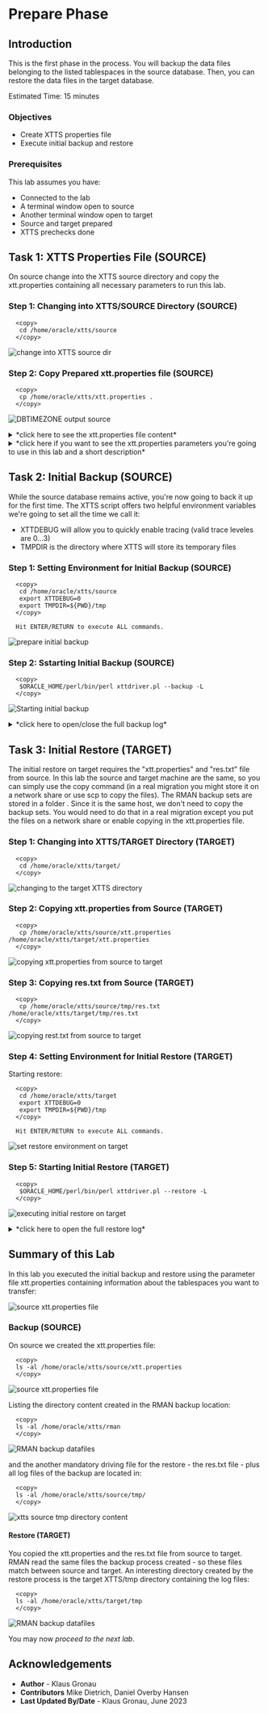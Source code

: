 # Prepare Phase  

## Introduction
This is the first phase in the process. You will backup the data files belonging to the listed tablespaces in the source database. Then, you can restore the data files in the target database.


Estimated Time: 15 minutes

### Objectives

- Create XTTS properties file
- Execute initial backup and restore


### Prerequisites

This lab assumes you have:

- Connected to the lab
- A terminal window open to source
- Another terminal window open to target
- Source and target prepared
- XTTS prechecks done


## Task 1: XTTS Properties File (SOURCE)
On source change into the XTTS source directory and copy the xtt.properties containing all necessary parameters to run this lab.

### Step 1: Changing into XTTS/SOURCE Directory (SOURCE)
  ```
    <copy>
     cd /home/oracle/xtts/source
    </copy>
  ```
![change into XTTS source dir](./images/switch-src-xtts-dir.png " ")

### Step 2: Copy Prepared xtt.properties file (SOURCE)
  ```
    <copy>
     cp /home/oracle/xtts/xtt.properties .
    </copy>
  ```
![DBTIMEZONE output source](./images/cpy-xtt-properties.png " ")

<details>
 <summary>*click here to see the xtt.properties file content*</summary>


  ``` text
    ## xtt.properties
    ## (Doc ID 2471245.1)
    ##
    ## Properties file for xttdriver.pl
    ##
    ## Properties to set are the following:
    ##   tablespaces
    ##   platformid
    ##   dest_datafile_location
    ##   dest_datafile_location
    ##   dest_scratch_location
    ##   cnvinst_home
    ##   cnvinst_sid
    ##   asm_home
    ##   asm_sid
    ##   parallel
    ##   rollparallel
    ##   getfileparallel
    ##   metatransfer
    ##   destuser
    ##   desthost
    ##   desttmpdir
    ##   srcconnstr
    ##   destconnstr
    ##   allowstandby
    ##   usermantransport
    ##
    ## See documentation below and My Oracle Support Note 2471245.1 for details on V4.
    ##
    ##
    ##
    ## Next parameters are needed ONLY when using dbms_file_transfer package
    ## source database directory pointing to the SOURCE datafile location
    ##
    ## srcdir=XTTS_SOURCE_DIR1
    ##
    ## target database directory pointing to the TARGET datafile location
    ##
    ## dstdir=XTTS_TARGET_DIR
    ## srclink=XTTS_SOURCE_LNK
    ## Tablespaces to transport
    ## ========================
    ##
    ## tablespaces
    ## -----------
    ## Comma separated list of tablespaces to transport from source database to destination databa
    ## Do NOT use quotes
    ## Specify tablespace names in CAPITAL letters.
    ## Be sure there are NO space between the names
    ## TABLESPACES w/o sys, system, sysaux, temp and undo - list is comma separated without spaces!
    tablespaces=TPCCTAB,USERS
    ## Source database platform ID
    ## ===========================
    ##
    ## platformid
    ## ----------
    ## Source database platform id, obtained from V$DATABASE.PLATFORM_ID
    platformid=13
    ## SOURCE system file locations
    ## ============================
    ##
    ## src_scratch_location
    ## ------------
    ## Location where datafile copies and incremental backups are created on the source system.
    ##
    ## This location may be an NFS-mounted filesystem that is shared with the
    ## destination system, in which case it should reference the same NFS location
    ## as the dest_scratch_location property for the destination system.
    src_scratch_location=/home/oracle/xtts/rman
    ## DESTINATION system file locations
    ## =================================
    ##
    ## dest_datafile_location
    ## -------------
    ##
    ## This is the FINAL location of the datafiles to be used by the destination database.
    ## Be sure there are NO TRAILING space
    ## Location where the converted datafile copies will be written in the destination.
    ## If using ASM, this should be set to the disk group name:
    ## dest_datafile_location=+DATAMCH
    dest_datafile_location=/u02/oradata/CDB3/pdb3/
    ## dest_scratch_location
    ## -----------
    ## This is the location where datafile copies and backups are placed on the destination system
    ## transferred manually from the souce system.  This location must have
    ## sufficient free space to hold copies of all datafiles and backups being transported.
    ##
    ## This location may be a DBFS-mounted filesystem.
    ##
    ## This location may be an NFS-mounted filesystem that is shared with the
    ## source system in which case it should reference the same NFS location
    ## as the src_scratch_location for the source system.
    ## dest_scratch_location=/dest_backups/
    dest_scratch_location=/home/oracle/xtts/rman
    ## asm_home, asm_sid
    ## -----------------
    ## Grid home and SID for the ASM instance that runs on the destination
    ## system when the destination datafiles will reside on ASM.
    ##
    #asm_home=/u01/app/11.2.0.4/grid
    #asm_sid=+ASM1
    #asm_home=/u01/app/12.1.0.2/grid
    #asm_sid=+ASM1
    ## Parallel parameters
    ## ===================
    ##
    ## parallel
    ## --------
    ## Parallel defines the channel parallelism used in copying (prepare phase),
    ## converting.
    ##
    ## Note: Incremental backup creation parallelism is defined by RMAN
    ## configuration for DEVICE TYPE DISK PARALLELISM.
    ##
    ## If undefined, default value is 8.
    parallel=8
    ## rollparallel
    ## ------------
    ## Defines the level of parallelism for the -r roll forward operation.
    ##
    ## If undefined, default value is 0 (serial roll forward).
    rollparallel=2
    ## getfileparallel
    ## ---------------
    ## Defines the level of parallelism for the -G operation
    ##
    ## If undefined, default value is 1. Max value supported is 8.
    ## This will be enhanced in the future to support more than 8
    ## depending on the destination system resources.
    #getfileparallel=4
    ## metatransfer
    ## ---------------
    ## If passwordless ssh is enabled between the source and the destination, the
    ## script can automatically transfer the temporary files and the backups from
    ## source to destination. Other parameters like desthost, desttmpdir needs to
    ## be defined for this to work. destuser is optional
    ## metatransfer=1
    #metatransfer=1
    ## destuser
    ## ---------
    ## The username that will be used for copying the files from source to dest
    ## using scp. This is optional
    ## dest_user=username
    # dest_user=DESTUSERDUMP
    ## desthost
    ## --------
    ## This will be the name of the destination host.
    ## dest_host=machinename
    #dest_host=hol.localdomain
    ## desttmpdir
    ## ---------------
    ## This should be defined to same directory as TMPDIR for getting the
    ## temporary files. The incremental backups will be copied to directory pointed
    ## by stageondest parameter.
    ## desttmpdir=/ogg/oraacs/XTTS
    #desttmpdir=DUMPTARGET/XTTS/ogg/oraacs/XTTS
    ## dumpdir
    ## ---------
    ## The directory in which the dump file be restored to. If this is not specified
    ## then TMPDIR is used.
    ## dumpdir=/ogg/oraacs/xtts
    ## using scp. This is optional
    ## dumpdir=
    ## srcconnstr
    ## ---------
    ## Only needs to be set in CDB environment. Specifies connect string of the
    ## source pluggable database
    #srcconnstr=sys/knl_test7@cdb1_pdb1
    ## destconnstr
    ## ---------
    ## Only needs to be set in CDB environment. Specifies connect string of the
    ## destination pluggable database
    destconnstr=sys/oracle@pdb3
    ## allowstandby
    ## ---------
    ## This will allow the script to be run from standby database.
    ## allowstandby=1
    ## usermantransport
    ## -----------------
    ## This should be set if using 12c.
    #usermantransport=1
    ## usermantransport=1
  ```
</details>

<details>
 <summary>*click here if you want to see the xtt.properties parameters you're going to use in this lab and a short description*</summary>


| Parameter | Comment |
| :-------- | :-----|
| tablespaces=TPCCTAB,USERS | Comma separated list of tablespaces to transport from source database to destination database |
| platformid=13 | Source database platform id, obtained from V$DATABASE.PLATFORM_ID |
| src\_scratch\_location=/home/oracle/xtts/rman | Location where datafile copies and incremental backups are created on the source system |
| dest\_datafile\_location=/u02/oradata/CDB3/pdb3/ | This is the FINAL location of the datafiles to be used by the destination database |
| parallel=8 | Parallel defines the channel parallelism used in copying (prepare phase), converting (NOT RMAN) |
| rollparallel=2 | Defines the level of parallelism for the roll forward operation |
| destconnstr=sys/oracle@pdb3 | Only needs to be set in CDB environment. Specifies connect string of the destination pluggable database |
{: title="xtts.properties parameters used in this lab"}

</details>



## Task 2: Initial Backup (SOURCE)
While the source database remains active, you're now going to back it up for the first time.
The XTTS script offers two helpful environment variables we're going to set all the time we call it: </br>
* XTTDEBUG will allow you to quickly enable tracing (valid trace leveles are 0...3) 
* TMPDIR is the directory where XTTS will store its temporary files 

### Step 1: Setting Environment for Initial Backup (SOURCE)
  ```
    <copy>
     cd /home/oracle/xtts/source
     export XTTDEBUG=0
     export TMPDIR=${PWD}/tmp
    </copy>

    Hit ENTER/RETURN to execute ALL commands.
  ```
![prepare initial backup](./images/prepare-phase-backup-src.png " ")

### Step 2: Sstarting Initial Backup (SOURCE)
  ```
    <copy>
     $ORACLE_HOME/perl/bin/perl xttdriver.pl --backup -L
    </copy>
  ```

![Starting initial backup](./images/initial-backup.png " ")

<details>
 <summary>*click here to open/close the full backup log*</summary>

  ```text
    [UPGR] oracle@hol:~/xtts/source
    $ $ORACLE_HOME/perl/bin/perl xttdriver.pl --backup -L
    ============================================================
    trace file is /home/oracle/xtts/source/tmp/backup_Jun5_Mon_14_46_08_289//Jun5_Mon_14_46_08_289_.log
    =============================================================

    --------------------------------------------------------------------
    Parsing properties
    --------------------------------------------------------------------


    --------------------------------------------------------------------
    Done parsing properties
    --------------------------------------------------------------------


    --------------------------------------------------------------------
    Checking properties
    --------------------------------------------------------------------


    --------------------------------------------------------------------
    Done checking properties
    --------------------------------------------------------------------


    --------------------------------------------------------------------
    Starting prepare phase
    --------------------------------------------------------------------

    scalar(or2
    XXX: adding here for 2, 0, TPCCTAB,USERS

    --------------------------------------------------------------------
    Find list of datafiles in system
    --------------------------------------------------------------------

    sqlplus -L -s  / as sysdba  @/home/oracle/xtts/source/tmp/backup_Jun5_Mon_14_46_08_289//diff.sql /u02/oradata/CDB3/pdb3/

    --------------------------------------------------------------------
    Done finding list of datafiles in system
    --------------------------------------------------------------------

    Prepare source for Tablespaces:
                      'TPCCTAB'  /home/oracle/xtts/dump
    xttpreparesrc.sql for 'TPCCTAB' started at Mon Jun  5 14:46:08 2023
    xttpreparesrc.sql for  ended at Mon Jun  5 14:46:08 2023
    Prepare source for Tablespaces:
                      'USERS'  /home/oracle/xtts/dump
    xttpreparesrc.sql for 'USERS' started at Mon Jun  5 14:46:27 2023
    xttpreparesrc.sql for  ended at Mon Jun  5 14:46:27 2023
    Prepare source for Tablespaces:
                      ''''  /home/oracle/xtts/dump
    xttpreparesrc.sql for '''' started at Mon Jun  5 14:46:32 2023
    xttpreparesrc.sql for  ended at Mon Jun  5 14:46:32 2023
    Prepare source for Tablespaces:
                      ''''  /home/oracle/xtts/dump
    xttpreparesrc.sql for '''' started at Mon Jun  5 14:46:33 2023
    xttpreparesrc.sql for  ended at Mon Jun  5 14:46:33 2023
    Prepare source for Tablespaces:
                      ''''  /home/oracle/xtts/dump
    xttpreparesrc.sql for '''' started at Mon Jun  5 14:46:34 2023
    xttpreparesrc.sql for  ended at Mon Jun  5 14:46:34 2023

    --------------------------------------------------------------------
    Done with prepare phase
    --------------------------------------------------------------------

    Prepare newscn for Tablespaces: 'TPCCTAB'
    Prepare newscn for Tablespaces: 'USERS'
    Prepare newscn for Tablespaces: ''''''''''''
    New /home/oracle/xtts/source/tmp/xttplan.txt with FROM SCN's generated
    scalar(or2
    XXX: adding here for 2, 0, TPCCTAB,USERS
    Added fname here 1:/home/oracle/xtts/dump/USERS_4.tf
    Added fname here 1:/home/oracle/xtts/dump/TPCCTAB_5.tf
    ============================================================
    No new datafiles added
    =============================================================
    [UPGR] oracle@hol:~/xtts/source
  ```
</details>




## Task 3: Initial Restore (TARGET)
The initial restore on target requires the "xtt.properties" and "res.txt" file from source. In this lab the source and target machine are the same, so you can simply use the copy command (in a real migration you might store it on a network share or use scp to copy the files). The RMAN backup sets are stored in a folder . Since it is the same host, we don't need to copy the backup sets. You would need to do that in a real migration except you put the files on a network share or enable copying in the xtt.properties file.

### Step 1: Changing into XTTS/TARGET Directory (TARGET)
  ```
    <copy>
     cd /home/oracle/xtts/target/
    </copy>
  ```

![changing to the target XTTS directory](./images/prepare-phase-cd-target-dir.png " ")

### Step 2: Copying xtt.properties from Source (TARGET)
  ```
    <copy>
     cp /home/oracle/xtts/source/xtt.properties /home/oracle/xtts/target/xtt.properties 
    </copy>
  ```
![copying xtt.properties from source to target](./images/cpy-xtt-properties-src-trg.png " ")

### Step 3: Copying res.txt from Source (TARGET)
  ```
    <copy>
     cp /home/oracle/xtts/source/tmp/res.txt /home/oracle/xtts/target/tmp/res.txt
    </copy>
  ```


![copying rest.txt from source to target](./images/cpy-res-txt-src-trg.png " ")

### Step 4: Setting Environment for Initial Restore (TARGET)
Starting restore:
  ```
    <copy>
     cd /home/oracle/xtts/target
     export XTTDEBUG=0
     export TMPDIR=${PWD}/tmp
    </copy>

    Hit ENTER/RETURN to execute ALL commands.
  ```
![set restore environment on target](./images/env-initial-restore.png " ")

### Step 5: Starting Initial Restore (TARGET)
  ```
    <copy>
     $ORACLE_HOME/perl/bin/perl xttdriver.pl --restore -L
    </copy>
  ```
![executing initial restore on target](./images/initial-restore.png " ")

<details>
 <summary>*click here to open the full restore log*</summary>

  ```text
[CDB3] oracle@hol:~/xtts/target
$ $ORACLE_HOME/perl/bin/perl xttdriver.pl --restore -L
============================================================
trace file is /home/oracle/xtts/target/tmp/restore_Jun5_Mon_15_23_48_597//Jun5_Mon_15_23_48_597_.log
=============================================================

--------------------------------------------------------------------
Parsing properties
--------------------------------------------------------------------


--------------------------------------------------------------------
Done parsing properties
--------------------------------------------------------------------


--------------------------------------------------------------------
Checking properties
--------------------------------------------------------------------


--------------------------------------------------------------------
Done checking properties
--------------------------------------------------------------------


--------------------------------------------------------------------
Performing convert for file 4
--------------------------------------------------------------------


--------------------------------------------------------------------
Performing convert for file 5
--------------------------------------------------------------------

[CDB3] oracle@hol:~/xtts/target

  ```
</details>


## Summary of this Lab

In this lab you executed the initial backup and restore using the parameter file xtt.properties containing information about the tablespaces you want to transfer:

![source xtt.properties file](./images/initial-backup-restore.png " ")

### Backup (SOURCE)
On source we created the xtt.properties file:

  ```
    <copy>
    ls -al /home/oracle/xtts/source/xtt.properties
    </copy>
  ```
![source xtt.properties file](./images/ls-src-xtt-properties.png " ")

Listing the directory content created in the RMAN backup location:

  ```
    <copy>
    ls -al /home/oracle/xtts/rman
    </copy>
  ```
![RMAN backup datafiles](./images/ls-rman-src.png " ")

and the another mandatory driving file for the restore - the res.txt file - plus all log files of the backup are located in:
  ```
    <copy>
    ls -al /home/oracle/xtts/source/tmp/
    </copy>
  ```
![xtts source tmp directory content](./images/ls-xtts-tmp-src.png " ")



#### Restore (TARGET)
You copied the xtt.properties and the res.txt file from source to target. RMAN read the same files the backup process created - so these files match between source and target. An interesting directory created by the restore process is the target XTTS/tmp directory containing the log files:
  ```
    <copy>
    ls -al /home/oracle/xtts/target/tmp
    </copy>
  ```
![RMAN backup datafiles](./images/ls-prepare-target-tmp-dir.png " ")


You may now *proceed to the next lab*.




## Acknowledgements
* **Author** - Klaus Gronau
* **Contributors** Mike Dietrich, Daniel Overby Hansen  
* **Last Updated By/Date** - Klaus Gronau, June 2023
